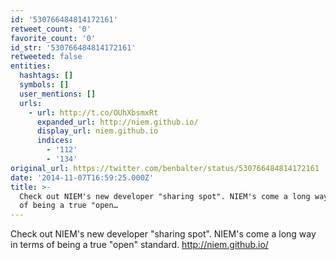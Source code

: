 ```yaml
---
id: '530766484814172161'
retweet_count: '0'
favorite_count: '0'
id_str: '530766484814172161'
retweeted: false
entities:
  hashtags: []
  symbols: []
  user_mentions: []
  urls:
    - url: http://t.co/OUhXbsmxRt
      expanded_url: http://niem.github.io/
      display_url: niem.github.io
      indices:
        - '112'
        - '134'
original_url: https://twitter.com/benbalter/status/530766484814172161
date: '2014-11-07T16:59:25.000Z'
title: >-
  Check out NIEM's new developer "sharing spot". NIEM's come a long way in terms
  of being a true "open…
---
```


Check out NIEM's new developer "sharing spot". NIEM's come a long way in terms of being a true "open" standard. http://niem.github.io/